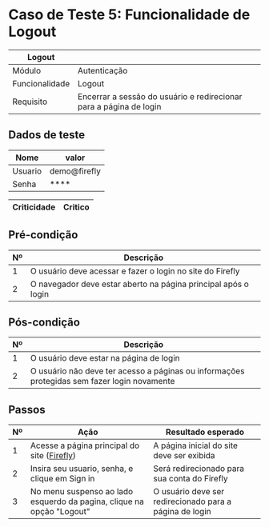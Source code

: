 # Caso de Teste 5: Funcionalidade de Logout 

| Logout |         |
| -------|---------|
| Módulo | Autenticação |
| Funcionalidade | Logout |
| Requisito | Encerrar a sessão do usuário e redirecionar para a página de login |

## Dados de teste

| Nome | valor |
| ---- | ----- |
| Usuario | demo@firefly |
| Senha | **** |

| Criticidade | Critico |
| ----------- | --------|

## Pré-condição

| Nº | Descrição |
| ----------- | ----- |
| 1 | O usuário deve acessar e fazer o login no site do Firefly |
| 2 | O navegador deve estar aberto na página principal após o login |

## Pós-condição

| Nº |   Descrição   |
| ------------- | ----- |
| 1 | O usuário deve estar na página de login |
| 2 | O usuário não deve ter acesso a páginas ou  informações protegidas sem fazer login novamente |

## Passos

| Nº | Ação | Resultado esperado |
| ------| ---- | ------------------ |
| 1 | Acesse a página principal do site ([Firefly](https://www.firefly.com)) | A página inicial do site deve ser exibida |
| 2 | Insira seu usuario, senha, e clique em Sign in | Será redirecionado para sua conta do Firefly |
| 3 | No menu suspenso ao lado esquerdo da pagina, clique na opção "Logout" | O usuário deve ser redirecionado para a página de login | 